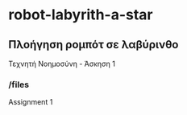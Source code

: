 # robot-labyrith-a-star

## Πλοήγηση ρομπότ σε λαβύρινθο
Τεχνητή Νοημοσύνη - Άσκηση 1

### /files
Assignment 1
